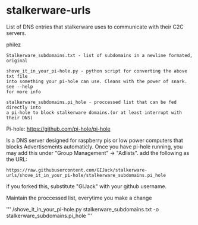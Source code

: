 # stalkerware-urls

List of DNS entries that stalkerware uses to communicate with their C2C servers.

philez

```
Stalkerware_subdomains.txt - list of subdomains in a newline formated, original

shove_it_in_your_pi-hole.py - python script for converting the above txt file
into something your pi-hole can use. Cleans with the power of snark. see --help
for more info

stalkerware_subdomains.pi_hole - proccessed list that can be fed directly into
a pi-hole to block stalkerware domains.(or at least interrupt with their DNS)

```

Pi-hole: https://github.com/pi-hole/pi-hole

Is a DNS server designed for raspberry pis or low power computers that blocks
Advertisements automaticly. Once you have pi-hole running, you may add this
under "Group Management" -> "Adlists". add the following as the URL:

```
https://raw.githubusercontent.com/GIJack/stalkerware-urls/shove_it_in_your_pi-hole/stalkerware_subdomains.pi_hole
```
if you forked this, substitute "GIJack" with your github username.

Maintain the proccessed list, everytime you make a change

'''
/shove\_it\_in\_your\_pi-hole.py stalkerware\_subdomains.txt -o stalkerware\_subdomains.pi\_hole
'''
